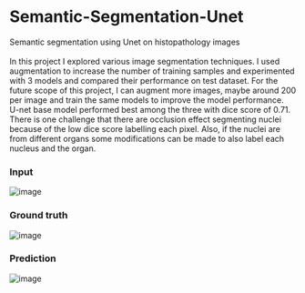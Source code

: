 # Semantic-Segmentation-Unet
Semantic segmentation using Unet on histopathology images<br>
<br>
In this project I explored various image segmentation techniques. I used augmentation to increase the number of training samples and experimented with 3 models and compared their performance on test dataset. For the future scope of this project, I can augment more images, maybe around 200 per image and train the same models to improve the model performance.<br>
U-net base model performed best among the three with dice score of 0.71. There is one challenge that there are occlusion effect segmenting nuclei because of the low dice score labelling each pixel. Also, if the nuclei are from different organs some modifications can be made to also label each nucleus and the organ. <br>


### Input
![image](https://user-images.githubusercontent.com/55094650/217683592-c96e6fae-ee50-48ba-a993-cbd47600d128.png)
### Ground truth
![image](https://user-images.githubusercontent.com/55094650/217683605-433d477a-819a-4d7f-b68c-5fdaf8706112.png)
### Prediction
![image](https://user-images.githubusercontent.com/55094650/217683614-1d74dda9-94c1-4919-abff-0f60fa7cb13c.png)
